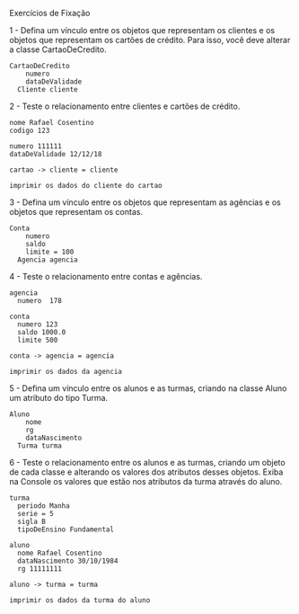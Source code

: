 Exercícios de Fixação

1 - Defina um vínculo entre os objetos que representam os clientes e os objetos que
representam os cartões de crédito. Para isso, você deve alterar a
classe CartaoDeCredito.

```
CartaoDeCredito
	numero
	dataDeValidade
  Cliente cliente
```
2 - Teste o relacionamento entre clientes e cartões de crédito.

```
nome Rafael Cosentino
codigo 123

numero 111111
dataDeValidade 12/12/18

cartao -> cliente = cliente

imprimir os dados do cliente do cartao  
```

3 - Defina um vínculo entre os objetos que representam as agências e os objetos que
representam os contas.

```
Conta
	numero
	saldo
	limite = 100
  Agencia agencia
```

4 - Teste o relacionamento entre contas e agências.

```
agencia
  numero  178

conta
  numero 123
  saldo 1000.0
  limite 500

conta -> agencia = agencia

imprimir os dados da agencia
```
5 - Defina um vínculo entre os alunos e as turmas, criando na classe Aluno
um atributo do tipo Turma.

```
Aluno
	nome
	rg
	dataNascimento
  Turma turma
```
6 - Teste o relacionamento entre os alunos e as turmas, criando um objeto de cada
classe e alterando os valores dos atributos desses objetos. Exiba na Console os
valores que estão nos atributos da turma através do aluno.

```
turma
  periodo Manha
  serie = 5
  sigla B
  tipoDeEnsino Fundamental

aluno
  nome Rafael Cosentino
  dataNascimento 30/10/1984
  rg 11111111

aluno -> turma = turma

imprimir os dados da turma do aluno
```
